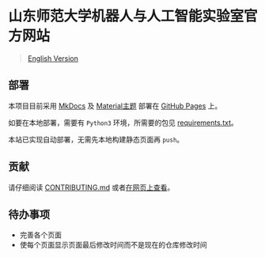 # 山东师范大学机器人与人工智能实验室官方网站

> [English Version](README.md)

## 部署

本项目目前采用 [MkDocs](https://github.com/mkdocs/mkdocs) 及 [Material主题](https://squidfunk.github.io/mkdocs-material/) 部署在 [GitHub Pages](https://sdnuroboticsailab.github.io/) 上。

如要在本地部署，需要有 `Python3` 环境，所需要的包见 [requirements.txt](requirements.txt)。

本站已实现自动部署，无需先本地构建静态页面再 `push`。

## 贡献

请仔细阅读 [CONTRIBUTING.md](.github/CONTRIBUTING-zh.md) 或者[在网页上查看](https://sdnuroboticsailab.github.io/others/htc)。

## 待办事项

- 完善各个页面
- 使每个页面显示页面最后修改时间而不是现在的仓库修改时间
